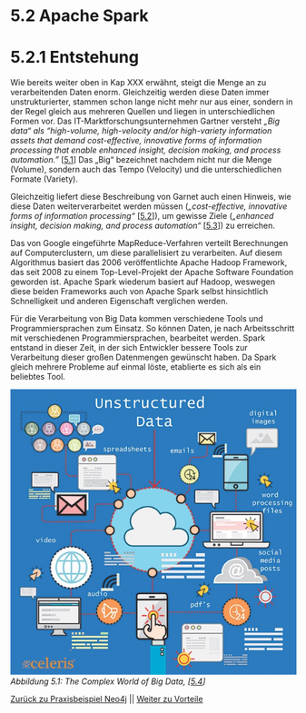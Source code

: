 # 5.2 Apache Spark

# 5.2.1 Entstehung

Wie bereits weiter oben in Kap XXX erwähnt, steigt die Menge an zu verarbeitenden Daten enorm. Gleichzeitig werden diese Daten immer unstrukturierter, stammen schon lange nicht mehr nur aus einer, sondern in der Regel gleich aus mehreren Quellen und liegen in unterschiedlichen Formen vor. Das IT-Marktforschungsunternehmen Gartner versteht _„Big data“ als “high-volume, high-velocity and/or high-variety information assets that demand cost-effective, innovative forms of information processing that enable enhanced insight, decision making, and process automation.”_ [[5.1](https://www.gartner.com/en/information-technology/glossary/big-data)] Das „Big“ bezeichnet nachdem nicht nur die Menge (Volume), sondern auch das Tempo (Velocity) und die unterschiedlichen Formate (Variety).

Gleichzeitig liefert diese Beschreibung von Garnet auch einen Hinweis, wie diese Daten weiterverarbeitet werden müssen (_„cost-effective, innovative forms of information processing“_ [[5.2](https://www.gartner.com/en/information-technology/glossary/big-data)]), um gewisse Ziele (_„enhanced insight, decision making, and process automation“_ [[5.3](https://www.gartner.com/en/information-technology/glossary/big-data)]) zu erreichen.

Das von Google eingeführte MapReduce-Verfahren verteilt Berechnungen auf Computerclustern, um diese parallelisiert zu verarbeiten. Auf diesem Algorithmus basiert das 2006 veröffentlichte Apache Hadoop Framework, das seit 2008 zu einem Top-Level-Projekt der Apache Software Foundation geworden ist. Apache Spark wiederum basiert auf Hadoop, weswegen diese beiden Frameworks auch von Apache Spark selbst hinsichtlich Schnelligkeit und anderen Eigenschaft verglichen werden.

Für die Verarbeitung von Big Data kommen verschiedene Tools und Programmiersprachen zum Einsatz. So können Daten, je nach Arbeitsschritt mit verschiedenen Programmiersprachen, bearbeitet werden. Spark entstand in dieser Zeit, in der sich Entwickler bessere Tools zur Verarbeitung dieser großen Datenmengen gewünscht haben. Da Spark gleich mehrere Probleme auf einmal löste, etablierte es sich als ein beliebtes Tool.

![The Complex World of Big Data](../images/5_4.jpg)<br>
*Abbildung 5.1: The Complex World of Big Data, [[5.4](https://towardsdatascience.com/a-beginners-guide-to-apache-spark-ff301cb4cd92)]*

[Zurück zu Praxisbeispiel Neo4j](../Datenbanktechnologien/Neo4j-Example.md) || [Weiter zu Vorteile](./5_2_2_Vorteile.md)
